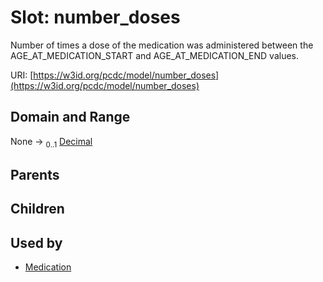 
# Slot: number_doses


Number of times a dose of the medication was administered between the AGE_AT_MEDICATION_START and AGE_AT_MEDICATION_END values.

URI: [https://w3id.org/pcdc/model/number_doses](https://w3id.org/pcdc/model/number_doses)


## Domain and Range

None &#8594;  <sub>0..1</sub> [Decimal](types/Decimal.md)

## Parents


## Children


## Used by

 * [Medication](Medication.md)
